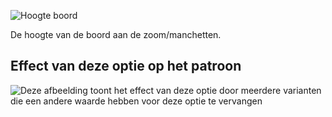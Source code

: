 ![Hoogte boord](ribbingheight.svg)

De hoogte van de boord aan de zoom/manchetten.

## Effect van deze optie op het patroon

![Deze afbeelding toont het effect van deze optie door meerdere varianten die een andere waarde hebben voor deze optie te vervangen](sven_ribbingheight_sample.svg "Effect van deze optie op het patroon")
